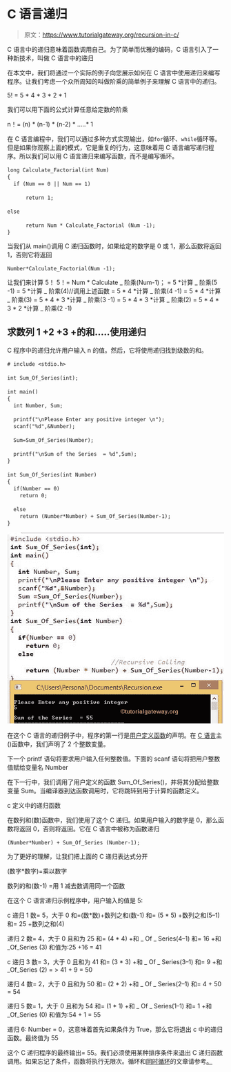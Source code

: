# C 语言递归

> 原文：<https://www.tutorialgateway.org/recursion-in-c/>

C 语言中的递归意味着函数调用自己。为了简单而优雅的编码，C 语言引入了一种新技术，叫做 C 语言中的递归

在本文中，我们将通过一个实际的例子向您展示如何在 C 语言中使用递归来编写程序。让我们考虑一个众所周知的叫做阶乘的简单例子来理解 C 语言中的递归。

5! = 5 * 4 * 3 * 2 * 1

我们可以用下面的公式计算任意给定数的阶乘

n！= (n) * (n-1) * (n-2) * …..* 1

在 C 语言编程中，我们可以通过多种方式实现输出，如`for`循环、`while`循环等。但是如果你观察上面的模式，它是重复的行为，这意味着用 C 语言编写递归程序。所以我们可以用 C 语言递归来编写函数，而不是编写循环。

```
long Calculate_Factorial(int Num)
{
  if (Num == 0 || Num == 1)

      return 1;

else

      return Num * Calculate_Factorial (Num -1);
}
```

当我们从 main()调用 C 递归函数时，如果给定的数字是 0 或 1，那么函数将返回 1，否则它将返回

```
Number*Calculate_Factorial(Num -1);
```

让我们来计算 5！
5！= Num * Calculate _ 阶乘(Num-1)；
= 5 *计算 _ 阶乘(5 -1)
= 5 *计算 _ 阶乘(4)//调用上述函数
= 5 * 4 *计算 _ 阶乘(4 -1)
= 5 * 4 *计算 _ 阶乘(3)
= 5 * 4 * 3 *计算 _ 阶乘(3 -1)
= 5 * 4 * 3 *计算 _ 阶乘(2)
= 5 * 4 * 3 * 2 *计算 _ 阶乘(2 -1)

## 求数列 1 +2 +3 +的和…..使用递归

C 程序中的递归允许用户输入 n 的值。然后，它将使用递归找到级数的和。

```
# include <stdio.h> 

int Sum_Of_Series(int);

int main()
{
  int Number, Sum;

  printf("\nPlease Enter any positive integer \n");
  scanf("%d",&Number);

  Sum=Sum_Of_Series(Number);

  printf("\nSum of the Series  = %d",Sum);
}

int Sum_Of_Series(int Number)
{
  if(Number == 0)
    return 0;

  else      
    return (Number*Number) + Sum_Of_Series(Number-1);  
}

```

![Recursion in C](img/758012cb1e095bbd4b114f8705c7c414.png)

在这个 C 语言的递归例子中，程序的第一行是[用户定义函数](https://www.tutorialgateway.org/functions-in-c/ "FUNCTIONS")的声明。在 [C 语言](https://www.tutorialgateway.org/c-programming/)主()函数中，我们声明了 2 个整数变量。

下一个 printf 语句将要求用户输入任何整数值。下面的 scanf 语句将把用户整数值赋给变量名 Number

在下一行中，我们调用了用户定义的函数 Sum_Of_Series()，并将其分配给整数变量 Sum。当编译器到达函数调用时，它将跳转到用于计算的函数定义。

c 定义中的递归函数

在数列和(数)函数中，我们使用了这个 C 递归。如果用户输入的数字是 0，那么函数将返回 0，否则将返回。它在 C 语言中被称为函数递归

```
(Number*Number) + Sum_Of_Series (Number-1);
```

为了更好的理解，让我们把上面的 C 递归表达式分开

(数字*数字)=乘以数字

数列的和(数-1) =用 1 减去数调用同一个函数

在这个 C 语言递归示例程序中，用户输入的值是 5:

c 递归 1
数= 5，大于 0
和=(数*数)+数列之和(数-1)
和= (5 * 5) +数列之和(5–1)
和= 25 +数列之和(4)

递归 2
数= 4，大于 0 且和为 25
和= (4 * 4) +和 _ Of _ Series(4–1)
和= 16 +和 _Of_Series (3)
和值为:25 +16 = 41

c 递归 3
数= 3，大于 0 且和为 41
和= (3 * 3) +和 _ Of _ Series(3–1)
和= 9 +和 _Of_Series (2) = > 41 + 9 = 50

递归 4
数= 2，大于 0 且和为 50
和= (2 * 2) +和 _ Of _ Series(2–1)
和= 4 + 50 = 54

递归 5
数= 1，大于 0 且和为 54
和= (1 * 1) +和 _ Of _ Series(1–1)
和= 1 +和 _Of_Series (0)
和值为:54 + 1 = 55

递归 6: Number = 0，这意味着首先如果条件为 True，那么它将退出 c 中的递归函数。最终值为 55

这个 C 递归程序的最终输出= 55。我们必须使用某种排序条件来退出 C 递归函数调用。如果忘记了条件，函数将执行无限次。循环和[同时循环](https://www.tutorialgateway.org/while-loop-in-c/)的文章请参考[。](https://www.tutorialgateway.org/for-loop-in-c-programming/)